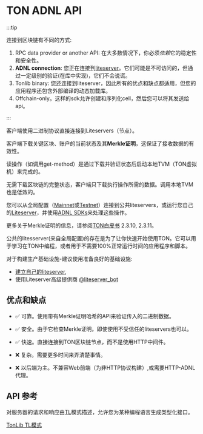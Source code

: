 # TON ADNL API

:::tip

连接到区块链有不同的方式:
1. RPC data provider or another API: 在大多数情况下，你必须*依赖*它的稳定性和安全性。
2. **ADNL connection**: 您正在连接到[liteserver](/participation/run-nodes/liteserver)。它们可能是不可访问的，但通过一定级别的验证(在库中实现)，它们不会说谎。
3. Tonlib binary: 您还连接到liteserver，因此所有的优点和缺点都适用，但您的应用程序还包含外部编译的动态加载库。
4. Offchain-only。这样的sdk允许创建和序列化cell，然后您可以将其发送给api。

:::

客户端使用二进制协议直接连接到Liteservers（节点）。

客户端下载关键区块、账户的当前状态及其**Merkle证明**，这保证了接收数据的有效性。

读操作（如调用get-method）是通过下载并验证状态后启动本地TVM（TON虚拟机）来完成的。

无需下载区块链的完整状态，客户端只下载执行操作所需的数据。调用本地TVM也是低效的。

您可以从全局配置（[Mainnet](https://ton.org/global-config.json)或[Testnet](https://ton.org/testnet-global.config.json)）连接到公共liteservers，或运行您自己的[Liteserver](/participate/nodes/node-types)，并使用[ADNL SDKs](/develop/dapps/apis/sdk#adnl-based-sdks)来处理这些操作。

更多关于Merkle证明的信息，请参阅[TON白皮书](https://ton.org/ton.pdf) 2.3.10, 2.3.11。

公共的litesserver(来自全局配置)的存在是为了让你快速开始使用TON。它可以用于学习在TON中编程，或者用于不需要100%正常运行时间的应用程序和脚本。

对于构建生产基础设施-建议使用准备良好的基础设施:
- [建立自己的liteserver](https://docs.ton.org/participate/run-nodes/full-node#enable-liteserver-mode), 
- 使用Liteserver高级提供商 [@liteserver_bot](https://t.me/liteserver_bot)

## 优点和缺点

- ✅ 可靠。使用带有Merkle证明哈希的API来验证传入的二进制数据。
- ✅ 安全。由于它检查Merkle证明，即使使用不受信任的liteservers也可以。
- ✅ 快速。直接连接到TON区块链节点，而不是使用HTTP中间件。

- ❌ 复杂。需要更多时间来弄清楚事情。
- ❌ 以后端为主。不兼容Web前端（为非HTTP协议构建）,或需要HTTP-ADNL代理。

## API 参考

对服务器的请求和响应由[TL](/develop/data-formats/tl)模式描述，允许您为某种编程语言生成类型化接口。

[TonLib TL模式](https://github.com/ton-blockchain/ton/blob/master/tl/generate/scheme/tonlib_api.tl)
